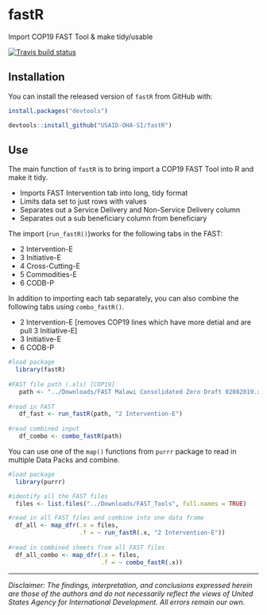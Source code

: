 # fastR

Import COP19 FAST Tool & make tidy/usable

[![Travis build status](https://travis-ci.org/USAID-OHA-SI/fastR.svg?branch=master)](https://travis-ci.org/USAID-OHA-SI/fastR)

## Installation

You can install the released version of `fastR` from GitHub with:


``` r
install.packages("devtools")

devtools::install_github("USAID-OHA-SI/fastR")
```

## Use

The main function of `fastR` is to bring import a COP19 FAST Tool into R and make it tidy.

- Imports FAST Intervention tab into long, tidy format
- Limits data set to just rows with values
- Separates out a Service Delivery and Non-Service Delivery column
- Separates out a sub beneficiary column from beneficiary

The import (`run_fastR()`)works for the following tabs in the FAST:

- 2 Intervention-E
- 3 Initiative-E
- 4 Cross-Cutting-E
- 5 Commodities-E
- 6 CODB-P

In addition to importing each tab separately, you can also combine the following tabs using `combo_fastR()`.

- 2 Intervention-E [removes COP19 lines which have more detial and are pull 3 Initiative-E]
- 3 Initiative-E
- 6 CODB-P

``` r
#load package
  library(fastR)
  
#FAST file path (.xls) [COP19]
   path <- "../Downloads/FAST Malawi Consolidated Zero Draft 02082019.xlsx"
  
#read in FAST
   df_fast <- run_fastR(path, "2 Intervention-E")
   
#read combined input
   df_combo <- combo_fastR(path)
```

You can use one of the `map()` functions from `purrr` package to read in multiple Data Packs and combine.

``` r
#load package
  library(purrr)

#identify all the FAST files
  files <- list.files("../Downloads/FAST_Tools", full.names = TRUE)

#read in all FAST files and combine into one data frame
  df_all <- map_dfr(.x = files,
                    .f = ~ run_fastR(.x, "2 Intervention-E"))
                    
#read in combined sheets from all FAST files
  df_all_combo <- map_dfr(.x = files,
                          .f = ~ combo_fastR(.x))
```

---

*Disclaimer: The findings, interpretation, and conclusions expressed herein are those of the authors and do not necessarily reflect the views of United States Agency for International Development. All errors remain our own.*
